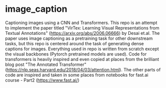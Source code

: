 # image_caption
Captioning images using a CNN and Transformers. This repo is an attempt to implement the paper titled "VirTex: Learning Visual Representations from Textual Annotations" (https://arxiv.org/abs/2006.06666) by Desai et.al.
The paper uses image captioning as a pretraining task for other downstream tasks, but this repo is centered around the task of generating dense captions for images. Everything used in
repo is written from scratch except the visual backbones (Pytorch pretrained models are used). Code for transformers is heavily inspired and even copied at places from the brilliant blog
post "The Annotated Transformer" (https://nlp.seas.harvard.edu/2018/04/03/attention.html). The other parts of code are inspired and taken in some places from notebooks for fast.ai course - Part2 (https://www.fast.ai/) 
